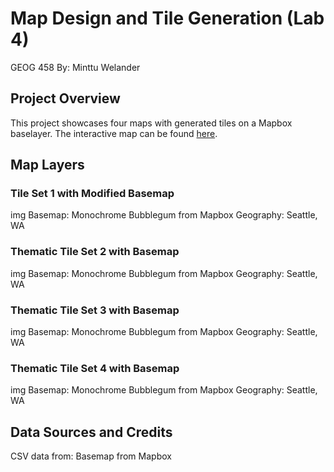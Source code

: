 # Map Design and Tile Generation (Lab 4)
GEOG 458
By: Minttu Welander

## Project Overview
This project showcases four maps with generated tiles on a Mapbox baselayer. The interactive map can be found [here](https://mintwel.github.io/TileGenerationLab/index.html).

## Map Layers
### Tile Set 1 with Modified Basemap
img
Basemap: Monochrome Bubblegum from Mapbox
Geography: Seattle, WA

### Thematic Tile Set 2 with Basemap
img
Basemap: Monochrome Bubblegum from Mapbox
Geography: Seattle, WA

### Thematic Tile Set 3 with Basemap
img
Basemap: Monochrome Bubblegum from Mapbox
Geography: Seattle, WA

### Thematic Tile Set 4 with Basemap
img
Basemap: Monochrome Bubblegum from Mapbox
Geography: Seattle, WA

## Data Sources and Credits
CSV data from:
Basemap from Mapbox
